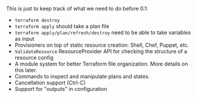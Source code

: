 This is just to keep track of what we need to do before 0.1:

  * `terraform destroy`
  * `terraform apply` should take a plan file
  * `terraform apply/plan/refresh/destroy` need to be able to take variables as input
  * Provisioners on top of static resource creation: Shell, Chef, Puppet, etc.
  * `ValidateResource` ResourceProvider API for checking the structure of a resource config
  * A module system for better Terraform file organization. More details on this later.
  * Commands to inspect and manipulate plans and states.
  * Cancellation support (Ctrl-C)
  * Support for "outputs" in configuration
